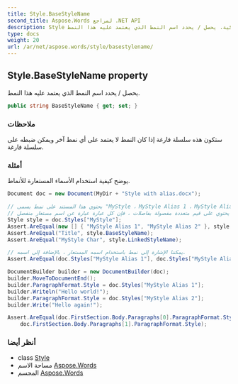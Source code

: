 ```yaml
---
title: Style.BaseStyleName
second_title: Aspose.Words لمراجع .NET API
description: Style ملكية. يحصل / يحدد اسم النمط الذي يعتمد عليه هذا النمط.
type: docs
weight: 20
url: /ar/net/aspose.words/style/basestylename/
---
```

## Style.BaseStyleName property

يحصل / يحدد اسم النمط الذي يعتمد عليه هذا النمط.

```csharp
public string BaseStyleName { get; set; }
```

### ملاحظات

ستكون هذه سلسلة فارغة إذا كان النمط لا يعتمد على أي نمط آخر ويمكن ضبطه على سلسلة فارغة.

### أمثلة

يوضح كيفية استخدام الأسماء المستعارة للأنماط.

```csharp
Document doc = new Document(MyDir + "Style with alias.docx");

// يحتوي هذا المستند على نمط يسمى "MyStyle ، MyStyle Alias 1 ، MyStyle Alias 2".
// إذا كان اسم النمط يحتوي على قيم متعددة مفصولة بفاصلات ، فإن كل عبارة عبارة عن اسم مستعار منفصل.
Style style = doc.Styles["MyStyle"];
Assert.AreEqual(new [] { "MyStyle Alias 1", "MyStyle Alias 2" }, style.Aliases);
Assert.AreEqual("Title", style.BaseStyleName);
Assert.AreEqual("MyStyle Char", style.LinkedStyleName);

// يمكننا الإشارة إلى نمط باستخدام اسمه المستعار ، بالإضافة إلى اسمه.
Assert.AreEqual(doc.Styles["MyStyle Alias 1"], doc.Styles["MyStyle Alias 2"]);

DocumentBuilder builder = new DocumentBuilder(doc);
builder.MoveToDocumentEnd();
builder.ParagraphFormat.Style = doc.Styles["MyStyle Alias 1"];
builder.Writeln("Hello world!");
builder.ParagraphFormat.Style = doc.Styles["MyStyle Alias 2"];
builder.Write("Hello again!");

Assert.AreEqual(doc.FirstSection.Body.Paragraphs[0].ParagraphFormat.Style, 
    doc.FirstSection.Body.Paragraphs[1].ParagraphFormat.Style);
```

### أنظر أيضا

* class [Style](../)
* مساحة الاسم [Aspose.Words](../../style/)
* المجسم [Aspose.Words](../../../)


